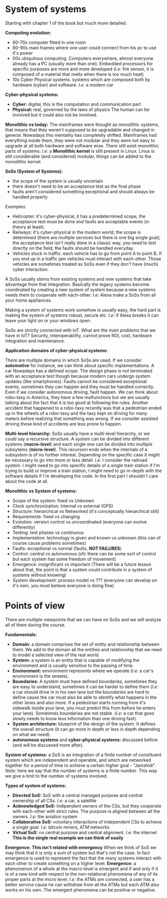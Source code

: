 # System of systems

Starting with chapter 1 of the book but much more detailed.

**Computing evolution:**
- 60-70s computer fitted in one room
- 80-90s main frames where one user could connect from his pc to use it's power
- 00s ubiquitous computing. Computers everywhere, almost everyone already has a PC (usually more than one). Embedded processors for specific purposes are more and more developed (*I.e:* fire sensor, it is composed of a material that melts when there is too much heat)
- 10s Cyber Physical systems. systems which are composed both by hardware (cyber) and software. *I.e:* a modern car

**Cyber-physical systems:**
- **Cyber:** digital, this is the computation and communication part
- **Physical:** real, governed by the laws of physics
The human can be involved but it could also not be involved.

**Monolithic vs today:**
The mainframes were thought as monolithic systems, that means that they weren't supposed to be upgradable and changed in general. Nowadays this mentality has completely shifted.
Mainframes had everything inside them, they were not modular and they were not easy to upgrade at all both hardware and software wise.
There still exist monolithic parts of systems:
*I.e:* a **Monolithic kernel** is still present in Linux. Linux is still considerable (and considered) modular, things can be added to the monolithic kernel.

**SoSs (System of Systems):**
- the scope of the system is usually uncertain
- there doesn't need to be an acceptance test as the final phase
- faults aren't considered something exceptional and should always be handled properly

*Examples:*
- Helicopter: it's cyber-physical, it has a predetermined scope, the acceptance test must be done and faults are acceptable events (in theory at least).
- Railways: it's cyber-physical in the modern world, the scope is determined (there are multiple services but there is one big single goal); the acceptance test isn't really done in a classic way, you need to test directly on the field; the faults should be handled everyday.
- Vehicles stuck in traffic: each vehicle has to go from point A to point B. If you end up in a traffic jam vehicles must interact with each-other. Those vehicles are sometimes treated as SoSs even if they don't have (much) cyber interaction.

A SoSs usually stems from existing systems and new systems that take advantage from that integration. Basically the legacy systems become coordinated by creating a new system of system because a new systems needs them to cooperate with each-other. *I.e:* Alexa make a SoSs from all your home appliances.

Making a system of systems work somehow is usually easy, the hard part is making the system of systems robust, secure etc.
*I.e:* if Alexa breaks it can leave your light on or your windows open.

SoSs are strictly connected with IoT. What are the *main problems* that we have in IoT? Security, interoperability, cannot prove ROI, cost, hardware integration and maintenance.

**Application domains of cyber-physical systems:**

There are multiple domains in which SoSs are used. If we consider **automotive** for instance, we can think about specific implementations.
A car Nowadays has a defined scope. The design phase is not terminated with an acceptance test though because modern cars undergo system updates (like smartphones). Faults cannot be considered exceptional events, sometimes they can happen and they must be handled correctly.
Even if we consider autonomous driving, fault happen. We can think about robo-taxy in America, they have a few malfunctions but we are usually talking about the fact that it is too good at following the rules. Another accident that happened to a robo-taxy recently was that a pedestrian ended up in the wheels of a robo-taxy and the taxy kept on driving for many meters before realizing that something was wrong.
If we consider assisted driving these kind of accidents are less prone to happen.

**Multi-level hierarchy:**
SoSs usually have a multi-level hierarchy, or we could say a recursive structure.
A system can be divided into different systems (**macro-level**) and each single one can be divided into multiple subsytems (**micro-level**).
This recursion ends when the internals of a subsystem is of no further interest. Depending on the specific case it might be necessary to go into more or less detail.
*I.e:* I consider the railroad system. I might need to go into specific details of a single train station if I'm trying to build or improve a train station, I might need to go in-depth with the software details if I'm developing the code. In the first part I shouldn't care about the code at all.

**Monolithic vs System of systems:**
- Scope of the system: fixed vs Unknown
- Clock synchronization: Internal vs external (GPS)
- Structure: hierarchical vs Networked (it's conceptually hierarchical still)
- Requirements: fixed vs changing
- Evolution: version control vs uncoordinated (everyone can evolve differently)
- Testing: test phases vs continuous
- Implementation: technology is given and known vs unknown (this can of course cause problems sometimes)
- Faults: exceptional vs normal (faults, **NOT FAILURES**)
- Control: central vs autonomous (ofc there can be some sort of control but each system has some freedom of movement)
- Emergence: insignificant vs important (There will be a future lesson about that, the point is that a system could contribute in a system of systems without knowing)
- System development: process model vs ??? (everyone can develop on it's own, you must believe everyone is doing fine)

# Points of view

There are multiple viewpoints that we can have on SoSs and we will analyze all of them during the course.

**Fundamentals:**
- **Domain:** a domain comprises the set of entity and relationship between them. We add to the domain all the entities and relationship that we need to model a selected view of the real world.
- **System:** a system is an entity that is capable of modifying the environment and is usually sensitive to the passing of time.
- **Environment:** environment represents where we operate (*I.e:* a car's environment is the streets).
- **Boundaries:** A system must have defined boundaries, sometimes they are easy to understand, sometimes it can be harder to define them (*I.e:* a car should drive in in his own lane but the boundaries are hard to define cause the car must also be able to identify what happens in the other lanes and also more. If a pedestrian starts running from it's sidewalk inside your lane, you must predict this from before he enters your lane). Sometimes boundaries are not stable. (*I.e:* a car that goes slowly needs to know less information than one driving fast). 
- **System architecture:** blueprint of the design of the system. It defines the overall structure (it can go more in depth or less in depth depending on what we need).
- **autonomous systems** and **cyber-physical systems:** discussed before (and will be discussed more after).

**System of systems:** a SoS is an integration of a finite number of constituent system which are independent and operable, and which are networked together for a period of time to achieve a certain higher goal - "Jamshidi".
*Note:* here we say that the number of systems is a finite number. This way we give a limit to the number of systems involved.

**Types of system of systems:**
- **Directed SoS:** SoS with a central managed purpose and central ownership of all CSs. *I.e:* a car, a satellite
- **Acknowledged SoS:** Indipendent owners of the CSs, but they cooperate with each-other with strict rules. The purpose is aligned between all the owners. *I.e:* the aviation system
- **Collaborative SoS:** voluntary interactions of independent CSs to achieve a single goal. *I.e:* bitcoin miners, ATM networks
- **Virtual SoS:** no central purpose and central alignment. *I.e:* the internet **This is the single real example we can think of easily**

**Emergence:**
**This isn't related with emergency**
When we think of SoS we may think that it is only a sum of system but that's not the case. In fact emergence is used to represent the fact that the many systems interact with each other to create something on a higher level.
**Emergence:** a phenomenon of a whole at the macro-level is emergent and if and only if it is of a new kind with respect to the non-relational phenomena of any of its proper parts at the micro level.
*I.e:* the ATMs are connected, a user has a better service cause he can withdraw from all the ATMs but each ATM also works on his own.
The emergent phenomena can be positive or negative.
